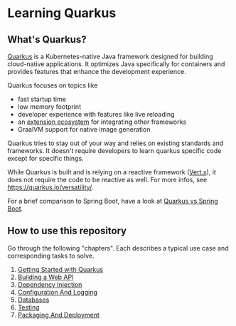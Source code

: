 # Learning Quarkus

## What's Quarkus?

[Quarkus](https://quarkus.io/) is a Kubernetes-native Java framework designed for building cloud-native applications.
It optimizes Java specifically for containers and provides features that enhance the development experience.

Quarkus focuses on topics like

- fast startup time
- low memory footprint
- developer experience with features like live reloading
- an [extension ecosystem](https://quarkus.io/extensions/) for integrating other frameworks
- GraalVM support for native image generation

Quarkus tries to stay out of your way and relies on existing standards and frameworks.
It doesn't require developers to learn quarkus specific code except for specific things.

While Quarkus is built and is relying on a reactive framework ([Vert.x](https://vertx.io)), it does not require the code
to be reactive as well.
For more infos, see https://quarkus.io/versatility/.

For a brief comparison to Spring Boot, have a look at [Quarkus vs Spring Boot](docs/Quarkus-vs-SpringBoot.md).

## How to use this repository

Go through the following "chapters". Each describes a typical use case and corresponding tasks to solve.

1. [Getting Started with Quarkus](docs/1-Getting-Started.md)
2. [Building a Web API](docs/2-Web-API.md)
3. [Dependency Injection](docs/3-Dependency-Injection.md)
4. [Configuration And Logging](docs/4-Configurations-Logging.md)
5. [Databases](docs/5-Databases.md)
6. [Testing](docs/6-Testing.md)
7. [Packaging And Deployment](docs/7-Packaging-Deploying.md)